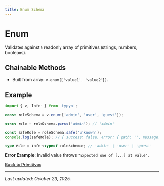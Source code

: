 ```yaml
---
title: Enum Schema
---
```


# Enum

Validates against a readonly array of primitives (strings, numbers, booleans).

## Chainable Methods
- Built from array: `v.enum(['value1', 'value2'])`.

## Example
```typescript
import { v, Infer } from 'typyn';

const roleSchema = v.enum(['admin', 'user', 'guest']);

const role = roleSchema.parse('admin'); // 'admin'

const safeRole = roleSchema.safe('unknown');
console.log(safeRole); // { success: false, error: { path: '', message: 'Expected one of ["admin","user","guest"]' } }

type Role = Infer<typeof roleSchema>; // 'admin' | 'user' | 'guest'
```

**Error Example**: Invalid value throws `"Expected one of [...] at value"`.

[Back to Primitives](/primitives/)

---

*Last updated: October 23, 2025.*